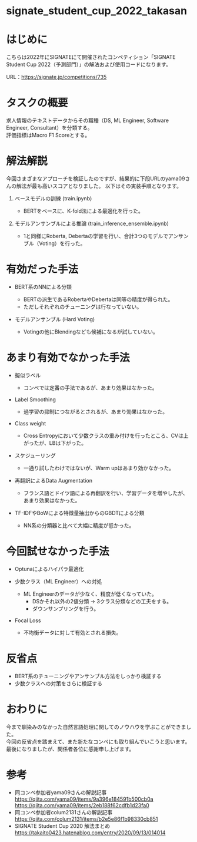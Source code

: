# signate_student_cup_2022_takasan

# はじめに
こちらは2022年にSIGNATEにて開催されたコンペティション「SIGNATE Student Cup 2022（予測部門）」の解法および使用コードになります。

URL：https://signate.jp/competitions/735

# タスクの概要
求人情報のテキストデータからその職種（DS, ML Engineer, Software Engineer, Consultant）を分類する。  
評価指標はMacro F1 Scoreとする。

# 解法解説
今回さまざまなアプローチを検証したのですが、結果的に下段URLのyama09さんの解法が最も高いスコアとなりました。
以下はその実装手順となります。

1. ベースモデルの訓練 (train.ipynb)　
    - BERTをベースに、K-fold法による最適化を行った。 

2. モデルアンサンブルによる推論 (train_inference_ensemble.ipynb)
    - 1と同様にRoberta, Debertaの学習を行い、合計3つのモデルでアンサンブル（Voting）を行った。

# 有効だった手法

- BERT系のNNによる分類
    - BERTの派生であるRobertaやDebertaは同等の精度が得られた。
    - ただしそれぞれのチューニングは行なっていない。

- モデルアンサンブル (Hard Voting)
    - Votingの他にBlendingなども候補になるが試していない。

# あまり有効でなかった手法
- 擬似ラベル
    - コンペでは定番の手法であるが、あまり効果はなかった。
- Label Smoothing
    - 過学習の抑制につながるとされるが、あまり効果はなかった。
- Class weight
    - Cross Entropyにおいて少数クラスの重み付けを行ったところ、CVは上がったが、LBは下がった。
- スケジューリング
    - 一通り試したわけではないが、Warm upはあまり効かなかった。

- 再翻訳によるData Augmentation
    - フランス語とドイツ語による再翻訳を行い、学習データを増やしたが、あまり効果はなかった。

- TF-IDFやBoWによる特徴量抽出からのGBDTによる分類
    - NN系の分類器と比べて大幅に精度が低かった。

# 今回試せなかった手法
- Optunaによるハイパラ最適化
- 少数クラス（ML Engineer）への対処
    - ML Engineerのデータが少なく、精度が低くなっていた。
        - DSかそれ以外の2値分類 → 3クラス分類などの工夫をする。
        - ダウンサンプリングを行う。

- Focal Loss
    - 不均衡データに対して有効とされる損失。


# 反省点
- BERT系のチューニングやアンサンブル方法をしっかり検証する
- 少数クラスへの対策をさらに検証する

# おわりに
今まで馴染みのなかった自然言語処理に関してのノウハウを学ぶことができました。  
今回の反省点を踏まえて、また新たなコンペにも取り組んでいこうと思います。  
最後になりましたが、関係者各位に感謝申し上げます。

# 参考
- 同コンペ参加者yama09さんの解説記事  
https://qiita.com/yama09/items/9a396e184591b500cb0a
https://qiita.com/yama09/items/2eb188f62cdfb1d23fa0
- 同コンペ参加者colum2131さんの解説記事  
https://qiita.com/colum2131/items/b2e5e86f1b98330cb851
- SIGNATE Student Cup 2020 解法まとめ  
https://takaito0423.hatenablog.com/entry/2020/09/13/014014